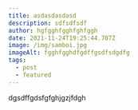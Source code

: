```yaml
---
title: asdasdasdasd
description: sdfsdfsdf
author: hgfgghfgghfghfggh
date: 2021-11-24T19:25:44.707Z
image: /img/samboi.jpg
imageAlt: fgghfgghdfgdffgsdfsdgdfg
tags:
  - post
  - featured
---
```

dgsdffgdsfgfghjgzjfdgh
